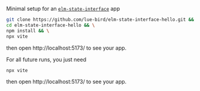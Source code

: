 Minimal setup for an [`elm-state-interface`](https://dark.elm.dmy.fr/packages/lue-bird/elm-state-interface/latest/) app

```bash
git clone https://github.com/lue-bird/elm-state-interface-hello.git && \
cd elm-state-interface-hello && \
npm install && \
npx vite
```
then open http://localhost:5173/ to see your app.

For all future runs, you just need
```bash
npx vite
```
then open http://localhost:5173/ to see your app.
